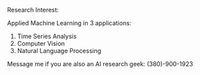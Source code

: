 Research Interest:

Applied Machine Learning in 3 applications:

1. Time Series Analysis
2. Computer Vision
3. Natural Language Processing 

Message me if you are also an AI research geek: (380)-900-1923
